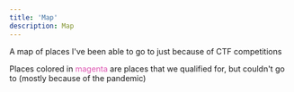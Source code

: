 ```yaml
---
title: 'Map'
description: Map
---
```


<div id="map"></div>

A map of places I've been able to go to just because of CTF competitions

Places colored in <span style="color:#dd54b1">magenta</span> are places that we qualified for, but couldn't go to (mostly because of the pandemic)

<script src="/assets/scripts/mapdata.js"></script>
<script src="/assets/scripts/worldmap.js"></script>